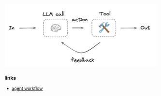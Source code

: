 ![agent](./agent.png)
---
### links
- [agent workflow](https://langchain-ai.github.io/langgraph/tutorials/workflows/#agent)
